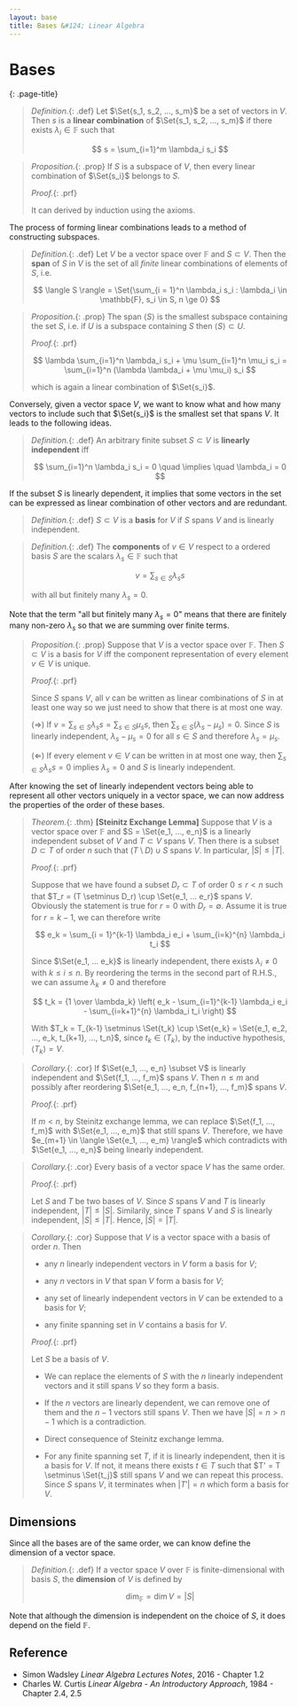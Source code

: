 ```yaml
---
layout: base
title: Bases &#124; Linear Algebra
---
```


# Bases
{: .page-title}

> *Definition.*{: .def}
> Let $\Set{s_1, s_2, ..., s_m}$ be a set of vectors in $V$.
> Then $s$ is a **linear combination** of $\Set{s_1, s_2, ..., s_m}$ if there exists $\lambda_i \in \mathbb{F}$ such that
>
> $$
  s = \sum_{i=1}^m \lambda_i s_i
  $$

> *Proposition.*{: .prop}
> If $S$ is a subspace of $V$, then every linear combination of $\Set{s_i}$ belongs to $S$.
>
> *Proof.*{: .prf}
>
> It can derived by induction using the axioms.

The process of forming linear combinations leads to a method of constructing subspaces.

> *Definition.*{: .def}
> Let $V$ be a vector space over $\mathbb{F}$ and $S \subset V$.
> Then the **span** of $S$ in $V$ is the set of all _finite_ linear combinations of elements of $S$, i.e.
>
> $$
  \langle S \rangle = \Set{\sum_{i = 1}^n \lambda_i s_i : \lambda_i \in \mathbb{F}, s_i \in S, n \ge 0}
  $$

> *Proposition.*{: .prop}
> The span $\langle S \rangle$ is the smallest subspace containing the set $S$, i.e.
> if $U$ is a subspace containing $S$ then $\langle S \rangle \subset U$.
>
> *Proof.*{: .prf}
>
> $$
  \lambda \sum_{i=1}^n \lambda_i s_i + \mu \sum_{i=1}^n \mu_i s_i = \sum_{i=1}^n (\lambda \lambda_i + \mu \mu_i) s_i
  $$
>
> which is again a linear combination of $\Set{s_i}$.

Conversely, given a vector space $V$, we want to know what and how many vectors to include such that $\Set{s_i}$ is the smallest set that spans $V$.
It leads to the following ideas.

> *Definition.*{: .def}
> An arbitrary finite subset $S \subset V$ is **linearly independent** iff
>
> $$
  \sum_{i=1}^n \lambda_i s_i = 0 \quad \implies \quad \lambda_i = 0
  $$

If the subset $S$ is linearly dependent, it implies that some vectors in the set can be expressed as linear combination of other vectors and are redundant.

> *Definition.*{: .def}
> $S \subset V$ is a **basis** for $V$ if $S$ spans $V$ and is linearly independent.

> *Definition.*{: .def}
> The **components** of $v \in V$ respect to a ordered basis $S$ are the scalars $\lambda_s \in \mathbb{F}$ such that
>
> $$
  v = \sum_{s \in S} \lambda_s s
  $$
>
> with all but finitely many $\lambda_s = 0$.

Note that the term "all but finitely many $\lambda_s = 0$" means that there are finitely many non-zero $\lambda_s$ so that we are summing over finite terms.

> *Proposition.*{: .prop}
> Suppose that $V$ is a vector space over $\mathbb{F}$.
> Then $S \subset V$ is a basis for $V$ iff the component representation of every element $v \in V$ is unique.
>
> *Proof.*{: .prf}
>
> Since $S$ spans $V$, all $v$ can be written as linear combinations of $S$ in at least one way so we just need to show that there is at most one way.
>
> ($\Rightarrow$) If $v = \sum_{s \in S} \lambda_s s = \sum_{s \in S} \mu_s s$, then $\sum_{s \in S} (\lambda_s - \mu_s) = 0$.
> Since $S$ is linearly independent, $\lambda_s - \mu_s = 0$ for all $s \in S$ and therefore $\lambda_s = \mu_s$.
>
> ($\Leftarrow$) If every element $v \in V$ can be written in at most one way, then $\sum_{s \in S} \lambda_s s = 0$ implies $\lambda_s = 0$ and $S$ is linearly independent.

After knowing the set of linearly independent vectors being able to represent all other vectors uniquely in a vector space, we can now address the properties of the order of these bases.

> *Theorem.*{: .thm}
> **[Steinitz Exchange Lemma]**
> Suppose that $V$ is a vector space over $\mathbb{F}$ and $S = \Set{e_1, ..., e_n}$ is a linearly independent subset of $V$ and $T \subset V$ spans $V$.
> Then there is a subset $D \subset T$ of order $n$ such that $(T \setminus D) \cup S$ spans $V$.
> In particular, $\vert S \vert \le \vert T \vert$.
>
> *Proof.*{: .prf}
>
> Suppose that we have found a subset $D_r \subset T$ of order $0 \le r < n$ such that $T_r = (T \setminus D_r) \cup \Set{e_1, ... e_r}$ spans $V$.
> Obviously the statement is true for $r = 0$ with $D_r = \emptyset$.
> Assume it is true for $r = k - 1$, we can therefore write
>
> $$
  e_k = \sum_{i = 1}^{k-1} \lambda_i e_i + \sum_{i=k}^{n} \lambda_i t_i
  $$
>
> Since $\Set{e_1, ... e_k}$ is linearly independent, there exists $\lambda_i \not= 0$ with $k \le i \le n$.
> By reordering the terms in the second part of R.H.S., we can assume $\lambda_k \not= 0$ and therefore
>
> $$
  t_k = {1 \over \lambda_k} \left( e_k - \sum_{i=1}^{k-1} \lambda_i e_i - \sum_{i=k+1}^{n} \lambda_i t_i \right)
  $$
>
> With $T_k = T_{k-1} \setminus \Set{t_k} \cup \Set{e_k} = \Set{e_1, e_2, ..., e_k, t_{k+1}, ..., t_n}$,
> since $t_k \in \langle T_k \rangle$, by the inductive hypothesis, $\langle T_k \rangle = V$.

> *Corollary.*{: .cor}
> If $\Set{e_1, ..., e_n} \subset V$ is linearly independent and $\Set{f_1, ..., f_m}$ spans $V$.
> Then $n \le m$ and possibly after reordering $\Set{e_1, ..., e_n, f_{n+1}, ..., f_m}$ spans $V$.
>
> *Proof.*{: .prf}
>
> If $m < n$, by Steinitz exchange lemma, we can replace $\Set{f_1, ..., f_m}$ with $\Set{e_1, ..., e_m}$ that still spans $V$.
> Therefore, we have $e_{m+1} \in \langle \Set{e_1, ..., e_m} \rangle$ which contradicts with $\Set{e_1, ..., e_n}$ being linearly independent.

> *Corollary.*{: .cor}
> Every basis of a vector space $V$ has the same order.
>
> *Proof.*{: .prf}
>
> Let $S$ and $T$ be two bases of $V$.
> Since $S$ spans $V$ and $T$ is linearly independent, $\vert T \vert \le \vert S \vert$.
> Similarily, since $T$ spans $V$ and $S$ is linearly independent, $\vert S \vert \le \vert T \vert$.
> Hence, $\vert S \vert = \vert T \vert$.

> *Corollary.*{: .cor}
> Suppose that $V$ is a vector space with a basis of order $n$. Then
>
> + any $n$ linearly independent vectors in $V$ form a basis for $V$;
>
> + any $n$ vectors in $V$ that span $V$ form a basis for $V$;
>
> + any set of linearly independent vectors in $V$ can be extended to a basis for $V$;
>
> + any finite spanning set in $V$ contains a basis for $V$.
>
> *Proof.*{: .prf}
>
> Let $S$ be a basis of $V$.
>
> + We can replace the elements of $S$ with the $n$ linearly independent vectors and it still spans $V$ so they form a basis.
>
> + If the $n$ vectors are linearly dependent, we can remove one of them and the $n-1$ vectors still spans $V$.
>   Then we have $\vert S \vert = n > n - 1$ which is a contradiction.
>
> + Direct consequence of Steinitz exchange lemma.
>
> + For any finite spanning set $T$, if it is linearly independent, then it is a basis for $V$.
>   If not, it means there exists $t \in T$ such that $T' = T \setminus \Set{t_j}$ still spans $V$ and we can repeat this process.
>   Since $S$ spans $V$, it terminates when $\vert T' \vert = n$ which form a basis for $V$.

## Dimensions

Since all the bases are of the same order, we can know define the dimension of a vector space.

> *Definition.*{: .def}
> If a vector space $V$ over $\mathbb{F}$ is finite-dimensional with basis $S$, the **dimension** of $V$ is defined by
>
> $$
  \dim_{\mathbb{F}} = \dim V = |S|
  $$

Note that although the dimension is independent on the choice of $S$, it does depend on the field $\mathbb{F}$.

## Reference

* Simon Wadsley _Linear Algebra Lectures Notes_, 2016 - Chapter 1.2
* Charles W. Curtis _Linear Algebra - An Introductory Approach_, 1984 - Chapter 2.4, 2.5
